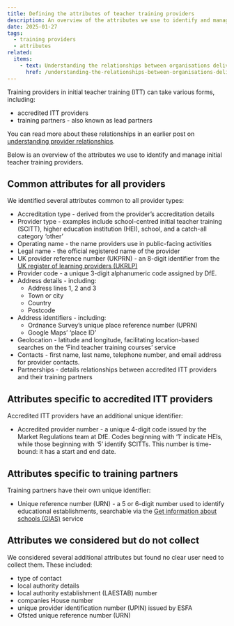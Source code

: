 ```yaml
---
title: Defining the attributes of teacher training providers
description: An overview of the attributes we use to identify and manage initial teacher training providers
date: 2025-01-27
tags:
  - training providers
  - attributes
related:
  items:
    - text: Understanding the relationships between organisations delivering initial teacher training
      href: /understanding-the-relationships-between-organisations-delivering-initial-teacher-training/
---
```


Training providers in initial teacher training (ITT) can take various forms, including:

- accredited ITT providers
- training partners - also known as lead partners

You can read more about these relationships in an earlier post on [understanding provider relationships](/understanding-the-relationships-between-organisations-delivering-initial-teacher-training/).

Below is an overview of the attributes we use to identify and manage initial teacher training providers.

## Common attributes for all providers

We identified several attributes common to all provider types:

- Accreditation type - derived from the provider’s accreditation details
- Provider type - examples include school-centred initial teacher training (SCITT), higher education institution (HEI), school, and a catch-all category ‘other’
- Operating name - the name providers use in public-facing activities
- Legal name - the official registered name of the provider
- UK provider reference number (UKPRN) - an 8-digit identifier from the [UK register of learning providers (UKRLP)](https://www.ukrlp.co.uk)
- Provider code - a unique 3-digit alphanumeric code assigned by DfE.
- Address details - including:
  - Address lines 1, 2 and 3
  - Town or city
  - Country
  - Postcode
- Address identifiers - including:
  - Ordnance Survey’s unique place reference number (UPRN)
  - Google Maps’ ‘place ID’
- Geolocation - latitude and longitude, facilitating location-based searches on the ‘Find teacher training courses’ service
- Contacts - first name, last name, telephone number, and email address for provider contacts.
- Partnerships - details relationships between accredited ITT providers and their training partners

## Attributes specific to accredited ITT providers

Accredited ITT providers have an additional unique identifier:

- Accredited provider number - a unique 4-digit code issued by the Market Regulations team at DfE. Codes beginning with ‘1’ indicate HEIs, while those beginning with ‘5’ identify SCITTs. This number is time-bound: it has a start and end date.

## Attributes specific to training partners

Training partners have their own unique identifier:

- Unique reference number (URN) - a 5 or 6-digit number used to identify educational establishments, searchable via the [Get information about schools (GIAS)](https://get-information-schools.service.gov.uk/) service

## Attributes we considered but do not collect

We considered several additional attributes but found no clear user need to collect them. These included:

- type of contact
- local authority details
- local authority establishment (LAESTAB) number
- companies House number
- unique provider identification number (UPIN) issued by ESFA
- Ofsted unique reference number (URN)
